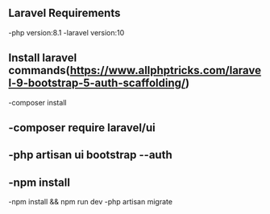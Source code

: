 ## Laravel Requirements

-php version:8.1
-laravel version:10

## Install laravel commands(https://www.allphptricks.com/laravel-9-bootstrap-5-auth-scaffolding/)

-composer install

## -composer require laravel/ui

## -php artisan ui bootstrap --auth

## -npm install

-npm install && npm run dev
-php artisan migrate
